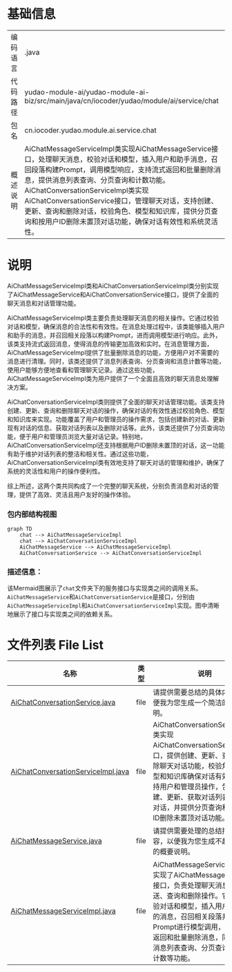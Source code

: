 # 基础信息

|      |      |
|------|------|
| 编码语言 | .java |
| 代码路径 | yudao-module-ai/yudao-module-ai-biz/src/main/java/cn/iocoder/yudao/module/ai/service/chat |
| 包名 | cn.iocoder.yudao.module.ai.service.chat |
| 概述说明 | AiChatMessageServiceImpl类实现AiChatMessageService接口，处理聊天消息，校验对话和模型，插入用户和助手消息，召回段落构建Prompt，调用模型响应，支持流式返回和批量删除消息，提供消息列表查询、分页查询和计数功能。AiChatConversationServiceImpl类实现AiChatConversationService接口，管理聊天对话，支持创建、更新、查询和删除对话，校验角色、模型和知识库，提供分页查询和按用户ID删除未置顶对话功能，确保对话有效性和系统灵活性。 |

# 说明

AiChatMessageServiceImpl类和AiChatConversationServiceImpl类分别实现了AiChatMessageService和AiChatConversationService接口，提供了全面的聊天消息和对话管理功能。

AiChatMessageServiceImpl类主要负责处理聊天消息的相关操作。它通过校验对话和模型，确保消息的合法性和有效性。在消息处理过程中，该类能够插入用户和助手的消息，并召回相关段落以构建Prompt，进而调用模型进行响应。此外，该类支持流式返回消息，使得消息的传输更加高效和实时。在消息管理方面，AiChatMessageServiceImpl提供了批量删除消息的功能，方便用户对不需要的消息进行清理。同时，该类还提供了消息列表查询、分页查询和消息计数等功能，使用户能够方便地查看和管理聊天记录。通过这些功能，AiChatMessageServiceImpl类为用户提供了一个全面且高效的聊天消息处理解决方案。

AiChatConversationServiceImpl类则提供了全面的聊天对话管理功能。该类支持创建、更新、查询和删除聊天对话的操作，确保对话的有效性通过校验角色、模型和知识库来实现。功能覆盖了用户和管理员的操作需求，包括创建新的对话、更新现有对话的信息、获取对话列表以及删除对话等。此外，该类还提供了分页查询功能，便于用户和管理员浏览大量对话记录。特别地，AiChatConversationServiceImpl还支持根据用户ID删除未置顶的对话，这一功能有助于维护对话列表的整洁和相关性。通过这些功能，AiChatConversationServiceImpl类有效地支持了聊天对话的管理和维护，确保了系统的灵活性和用户的操作便利性。

综上所述，这两个类共同构成了一个完整的聊天系统，分别负责消息和对话的管理，提供了高效、灵活且用户友好的操作体验。


### 包内部结构视图

```mermaid
graph TD
    chat --> AiChatMessageServiceImpl
    chat --> AiChatConversationServiceImpl
    AiChatMessageService --> AiChatMessageServiceImpl
    AiChatConversationService --> AiChatConversationServiceImpl
```

### 描述信息：
该Mermaid图展示了`chat`文件夹下的服务接口与实现类之间的调用关系。`AiChatMessageService`和`AiChatConversationService`是接口，分别由`AiChatMessageServiceImpl`和`AiChatConversationServiceImpl`实现。图中清晰地展示了接口与实现类之间的依赖关系。

# 文件列表 File List

| 名称   | 类型  | 说明 |
|-------|------|-------------|
| [AiChatConversationService.java](AiChatConversationService.md) | file | 请提供需要总结的具体内容，以便我为您生成一个简洁的概要说明。 |
| [AiChatConversationServiceImpl.java](AiChatConversationServiceImpl.md) | file | AiChatConversationServiceImpl类实现AiChatConversationService接口，提供创建、更新、查询和删除聊天对话功能，校验角色、模型和知识库确保对话有效性。支持用户和管理员操作，包括创建、更新、获取对话列表、删除对话，并提供分页查询和按用户ID删除未置顶对话功能。 |
| [AiChatMessageService.java](AiChatMessageService.md) | file | 请提供需要处理的总结描述内容，以便我为您生成不超过100字的概要说明。 |
| [AiChatMessageServiceImpl.java](AiChatMessageServiceImpl.md) | file | AiChatMessageServiceImpl类实现了AiChatMessageService接口，负责处理聊天消息的发送、查询和删除操作。它通过校验对话和模型，插入用户和助手的消息，召回相关段落并构建Prompt进行模型调用，支持流式返回和批量删除消息，同时提供消息列表查询、分页查询和消息计数等功能。 |


